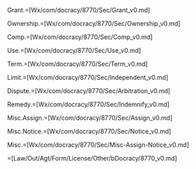 Grant.=[Wx/com/docracy/8770/Sec/Grant_v0.md]

Ownership.=[Wx/com/docracy/8770/Sec/Ownership_v0.md]

Comp.=[Wx/com/docracy/8770/Sec/Comp_v0.md]

Use.=[Wx/com/docracy/8770/Sec/Use_v0.md]

Term.=[Wx/com/docracy/8770/Sec/Term_v0.md]

Limit.=[Wx/com/docracy/8770/Sec/Independent_v0.md]

Dispute.=[Wx/com/docracy/8770/Sec/Arbitration_v0.md]

Remedy.=[Wx/com/docracy/8770/Sec/Indemnify_v0.md]

Misc.Assign.=[Wx/com/docracy/8770/Sec/Assign_v0.md]

Misc.Notice.=[Wx/com/docracy/8770/Sec/Notice_v0.md]

Misc.=[Wx/com/docracy/8770/Sec/Misc-Assign-Notice_v0.md]  

=[Law/Out/Agt/Form/License/Other/bDocracy/8770_v0.md]